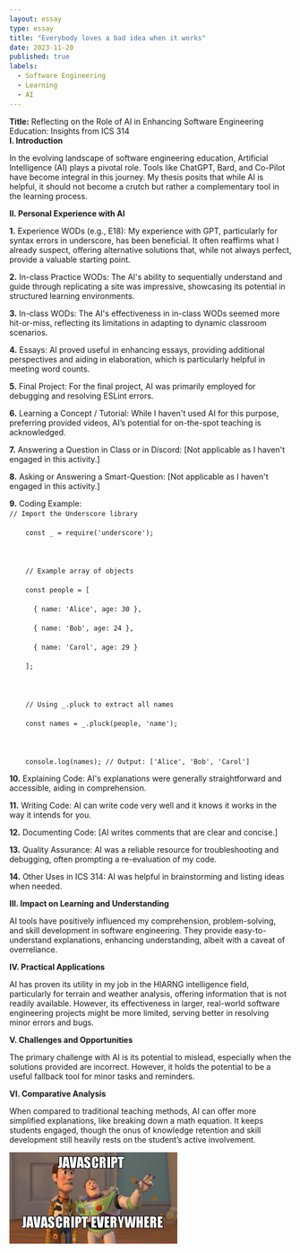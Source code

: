 ```yaml
---
layout: essay
type: essay
title: "Everybody loves a bad idea when it works"
date: 2023-11-20
published: true
labels:
  - Software Engineering
  - Learning
  - AI
---
```


<div>
  <b>Title:</b> Reflecting on the Role of AI in Enhancing Software Engineering Education: Insights from ICS 314
  <div>
    <b>I. Introduction</b>
    <p>In the evolving landscape of software engineering education, Artificial Intelligence (AI) plays a pivotal role. Tools like ChatGPT, Bard, and Co-Pilot have become integral in this journey. My thesis posits that while AI is helpful, it should not become a crutch but rather a complementary tool in the learning process.</p>
  </div>
  <div>
    <b>II. Personal Experience with AI</b>
    <p><b>1.</b> Experience WODs (e.g., E18): My experience with GPT, particularly for syntax errors in underscore, has been beneficial. It often reaffirms what I already suspect, offering alternative solutions that, while not always perfect, provide a valuable starting point.</p>
    <p><b>2.</b> In-class Practice WODs: The AI's ability to sequentially understand and guide through replicating a site was impressive, showcasing its potential in structured learning environments.</p>
    <p><b>3.</b> In-class WODs: The AI's effectiveness in in-class WODs seemed more hit-or-miss, reflecting its limitations in adapting to dynamic classroom scenarios.</p>
    <p><b>4.</b> Essays: AI proved useful in enhancing essays, providing additional perspectives and aiding in elaboration, which is particularly helpful in meeting word counts.</p>
    <p><b>5.</b> Final Project: For the final project, AI was primarily employed for debugging and resolving ESLint errors.</p>
    <p><b>6.</b> Learning a Concept / Tutorial: While I haven't used AI for this purpose, preferring provided videos, AI’s potential for on-the-spot teaching is acknowledged.</p>
    <p><b>7.</b> Answering a Question in Class or in Discord: [Not applicable as I haven't engaged in this activity.]</p>
    <p><b>8.</b> Asking or Answering a Smart-Question: [Not applicable as I haven't engaged in this activity.]</p>
    <p><b>9.</b> Coding Example:<br>
    <code>// Import the Underscore library<br>
    const _ = require('underscore');<br>
    <br>
    // Example array of objects<br>
    const people = [<br>
      { name: 'Alice', age: 30 },<br>
      { name: 'Bob', age: 24 },<br>
      { name: 'Carol', age: 29 }<br>
    ];<br>
    <br>
    // Using _.pluck to extract all names<br>
    const names = _.pluck(people, 'name');<br>
    <br>
    console.log(names); // Output: ['Alice', 'Bob', 'Carol']</code></p>
    <p><b>10.</b> Explaining Code: AI's explanations were generally straightforward and accessible, aiding in comprehension.</p>
    <p><b>11.</b> Writing Code: AI can write code very well and it knows it works in the way it intends for you.</p>
    <p><b>12.</b> Documenting Code: [AI writes comments that are clear and concise.]</p>
    <p><b>13.</b> Quality Assurance: AI was a reliable resource for troubleshooting and debugging, often prompting a re-evaluation of my code.</p>
    <p><b>14.</b> Other Uses in ICS 314: AI was helpful in brainstorming and listing ideas when needed.</p>
</div>

  <div>
    <b>III. Impact on Learning and Understanding</b>
    <p>AI tools have positively influenced my comprehension, problem-solving, and skill development in software engineering. They provide easy-to-understand explanations, enhancing understanding, albeit with a caveat of overreliance.</p>
  </div>
  <div>
    <b>IV. Practical Applications</b>
    <p>AI has proven its utility in my job in the HIARNG intelligence field, particularly for terrain and weather analysis, offering information that is not readily available. However, its effectiveness in larger, real-world software engineering projects might be more limited, serving better in resolving minor errors and bugs.</p>
  </div>
  <div>
    <b>V. Challenges and Opportunities</b>
    <p>The primary challenge with AI is its potential to mislead, especially when the solutions provided are incorrect. However, it holds the potential to be a useful fallback tool for minor tasks and reminders.</p>
  </div>
  <div>
    <b>VI. Comparative Analysis</b>
    <p>When compared to traditional teaching methods, AI can offer more simplified explanations, like breaking down a math equation. It keeps students engaged, though the onus of knowledge retention and skill development still heavily rests on the student’s active involvement.</p>
  

<div class="text-center p-4">
  <img width="300px" src="../img/javascript-javascript.jpg" class="img-thumbnail" >
</div>

